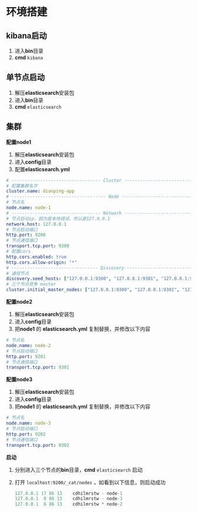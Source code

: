 ﻿# 环境搭建

## kibana启动

1. 进入**bin**目录
2. **cmd** `kibana`

## 单节点启动

1. 解压**elasticsearch**安装包
2. 进入**bin**目录
3. **cmd** `elasticsearch`

## 集群

**配置node1**

1. 解压**elasticsearch**安装包
2. 进入**config**目录
3. 配置**elasticsearch.yml**

```yml
# ---------------------------------- Cluster -----------------------------------
# 配置集群名字
cluster.name: dianping-app
# ------------------------------------ Node ------------------------------------
# 节点名
node.name: node-1
# ---------------------------------- Network -----------------------------------
# 节点启动ip，因为是本地调试，所以是127.0.0.1
network.host: 127.0.0.1
# 节点启动端口
http.port: 9200
# 节点通信端口
transport.tcp.port: 9300
# 配置cors
http.cors.enabled: true
http.cors.allow-origin: "*"
# --------------------------------- Discovery ----------------------------------
# 通信节点
discovery.seed_hosts: ["127.0.0.1:9300", "127.0.0.1:9301", "127.0.0.1:9302"]
# 三个节点竞争 master
cluster.initial_master_nodes: ["127.0.0.1:9300", "127.0.0.1:9301", "127.0.0.1:9302"]
```

**配置node2**

1. 解压**elasticsearch**安装包
2. 进入**config**目录
3. 把**node1** 的 **elasticsearch.yml** 复制替换，并修改以下内容

```yml
# 节点名
node.name: node-2
# 节点启动端口
http.port: 9201
# 节点通信端口
transport.tcp.port: 9301
```

**配置node3**

1. 解压**elasticsearch**安装包
2. 进入**config**目录
3. 把**node1** 的 **elasticsearch.yml** 复制替换，并修改以下内容

```yml
# 节点名
node.name: node-3
# 节点启动端口
http.port: 9202
# 节点通信端口
transport.tcp.port: 9302
```

**启动**

1. 分别进入三个节点的**bin**目录，**cmd** `elasticsearch` 启动

2. 打开 `localhost:9200/_cat/nodes` ，如看到以下信息，则启动成功

   ```js
   127.0.0.1 17 86 13    cdhilmrstw - node-1
   127.0.0.1  8 86 13    cdhilmrstw - node-3
   127.0.0.1  6 86 13    cdhilmrstw * node-2
   ```

   